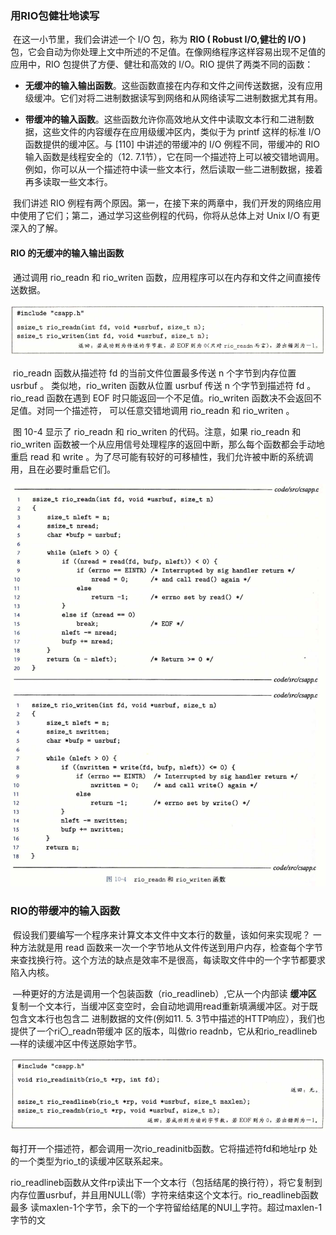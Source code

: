 ### 用RIO包健壮地读写

​		在这一小节里，我们会讲述一个 I/O 包，称为 **RIO ( Robust I/O,健壮的 I/O )** 包，它会自动为你处理上文中所述的不足值。在像网络程序这样容易出现不足值的应用中，RIO 包提供了方便、健壮和高效的 I/O。RIO 提供了两类不同的函数：

* **无缓冲的输入输出函数**。这些函数直接在内存和文件之间传送数据，没有应用级缓冲。它们对将二进制数据读写到网络和从网络读写二进制数据尤其有用。

* **带缓冲的输入函数**。这些函数允许你高效地从文件中读取文本行和二进制数据，这些文件的内容缓存在应用级缓冲区内，类似于为 printf 这样的标准 I/O 函数提供的缓冲区。与 [110] 中讲述的带缓冲的 I/O 例程不同，带缓冲的 RIO 输入函数是线程安全的（12. 7.1节），它在同一个描述符上可以被交错地调用。例如，你可以从一个描述符中读一些文本行，然后读取一些二进制数据，接着再多读取一些文本行。

​        我们讲述 RIO 例程有两个原因。第一，在接下来的两章中，我们开发的网络应用中使用了它们；第二，通过学习这些例程的代码，你将从总体上对 Unix I/O 有更深入的了解。 



#### RIO 的无缓冲的输入输出函数

​		通过调用 rio_readn 和 rio_writen 函数，应用程序可以在内存和文件之间直接传送数据。

![05公式1](./markdownimage/05公式1.png)

​		rio_readn 函数从描述符 fd 的当前文件位置最多传送 n 个字节到内存位置 usrbuf 。 类似地，rio_writen 函数从位置 usrbuf 传送 n 个字节到描述符 fd 。rio_read 函数在遇到 EOF 时只能返回一个不足值。rio_writen 函数决不会返回不足值。对同一个描述符， 可以任意交错地调用 rio_readn 和 rio_writen 。

​		图 10-4 显示了 rio_readn 和 rio_writen 的代码。注意，如果 rio_readn 和 rio_writen 函数被一个从应用信号处理程序的返回中断，那么每个函数都会手动地重启 read 和 write 。为了尽可能有较好的可移植性，我们允许被中断的系统调用，且在必要时重启它们。

![05rio_readn和rio_writen函数](./markdownimage/05rio_readn和rio_writen函数.png)





### RIO的带缓冲的输入函数

​		假设我们要编写一个程序来计算文本文件中文本行的数量，该如何来实现呢？ 一种方法就是用 read 函数来一次一个字节地从文件传送到用户内存，检查每个字节来查找换行符。这个方法的缺点是效率不是很高，每读取文件中的一个字节都要求陷入内核。

​		—种更好的方法是调用一个包装函数（rio_readlineb）,它从一个内部读 **缓冲区** 复制一个文本行，当缓冲区变空时，会自动地调用read重新填满缓冲区。对于既包含文本行也包含二 进制数据的文件(例如11. 5. 3节中描述的HTTP响应），我们也提供了一个ri〇_readn带缓冲 区的版本，叫做rio readnb，它从和rio_readlineb—样的读缓冲区中传送原始字节。

![05公式2](./markdownimage/05公式2.png)

​		每打开一个描述符，都会调用一次rio_readinitb函数。它将描述符fd和地址rp 处的一个类型为rio_t的读缓冲区联系起来。

​		rio_readlineb函数从文件rp读出下一个文本行（包括结尾的换行符），将它复制到 内存位置usrbuf，并且用NULL(零）字符来结束这个文本行。rio_readlineb函数最多 读maxlen-1个字节，余下的一个字符留给结尾的NUI丄字符。超过maxlen-1字节的文